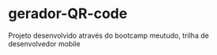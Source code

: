 # gerador-QR-code

Projeto desenvolvido através do bootcamp meutudo, trilha de 
desenvolvedor mobile